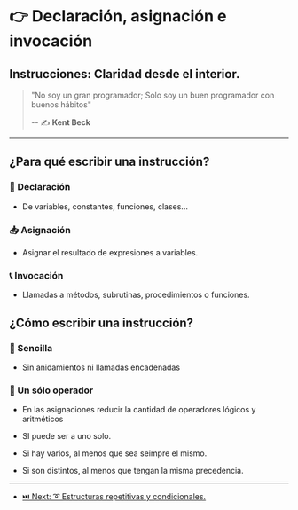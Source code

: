 # 👉 Declaración, asignación e invocación

## Instrucciones: Claridad desde el interior.

> "No soy un gran programador; Solo soy un buen programador con buenos hábitos"
>
> -- ✍️ **Kent Beck**

---

## ¿Para qué escribir una instrucción?

### 👶 Declaración

- De variables, constantes, funciones, clases...

### 📥 Asignación

- Asignar el resultado de expresiones a variables.

### 📞 Invocación

- Llamadas a métodos, subrutinas, procedimientos o funciones.

## ¿Cómo escribir una instrucción?

### 🍭 Sencilla

- Sin anidamientos ni llamadas encadenadas

### 🦄 Un sólo operador

- En las asignaciones reducir la cantidad de operadores lógicos y aritméticos

- SI puede ser a uno solo.

- Si hay varios, al menos que sea seimpre el mismo.

- Si son distintos, al menos que tengan la misma precedencia.

---

- [⏭️ Next: ➰ Estructuras repetitivas y condicionales.](./2-estructuras_repetitivas_y_condicionales.md)
